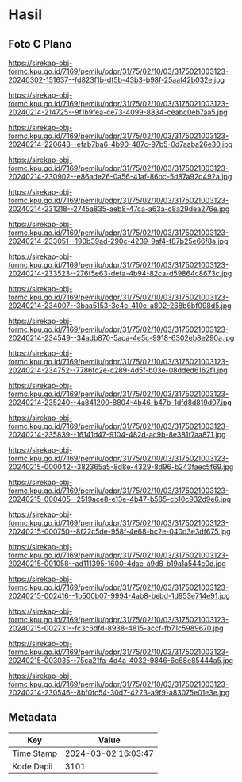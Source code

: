 # Hasil

## Foto C Plano

https://sirekap-obj-formc.kpu.go.id/7169/pemilu/pdpr/31/75/02/10/03/3175021003123-20240302-151637--fd823f1b-df5b-43b3-b98f-25aaf42b032e.jpg

https://sirekap-obj-formc.kpu.go.id/7169/pemilu/pdpr/31/75/02/10/03/3175021003123-20240214-214725--9f1b9fea-ce73-4099-8834-ceabc0eb7aa5.jpg

https://sirekap-obj-formc.kpu.go.id/7169/pemilu/pdpr/31/75/02/10/03/3175021003123-20240214-220648--efab7ba6-4b90-487c-97b5-0d7aaba26e30.jpg

https://sirekap-obj-formc.kpu.go.id/7169/pemilu/pdpr/31/75/02/10/03/3175021003123-20240214-230902--e86ade26-0a56-41af-86bc-5d87a92d492a.jpg

https://sirekap-obj-formc.kpu.go.id/7169/pemilu/pdpr/31/75/02/10/03/3175021003123-20240214-231218--2745a835-aeb8-47ca-a63a-c8a29dea276e.jpg

https://sirekap-obj-formc.kpu.go.id/7169/pemilu/pdpr/31/75/02/10/03/3175021003123-20240214-233051--190b39ad-290c-4239-9af4-f87b25e66f8a.jpg

https://sirekap-obj-formc.kpu.go.id/7169/pemilu/pdpr/31/75/02/10/03/3175021003123-20240214-233523--276f5e63-defa-4b94-82ca-d59864c8673c.jpg

https://sirekap-obj-formc.kpu.go.id/7169/pemilu/pdpr/31/75/02/10/03/3175021003123-20240214-234007--3baa5153-3e4c-410e-a802-268b6bf098d5.jpg

https://sirekap-obj-formc.kpu.go.id/7169/pemilu/pdpr/31/75/02/10/03/3175021003123-20240214-234549--34adb870-5aca-4e5c-9918-6302eb8e290a.jpg

https://sirekap-obj-formc.kpu.go.id/7169/pemilu/pdpr/31/75/02/10/03/3175021003123-20240214-234752--7786fc2e-c289-4d5f-b03e-08dded6162f1.jpg

https://sirekap-obj-formc.kpu.go.id/7169/pemilu/pdpr/31/75/02/10/03/3175021003123-20240214-235240--4a841200-8804-4b46-b47b-1dfd8d819d07.jpg

https://sirekap-obj-formc.kpu.go.id/7169/pemilu/pdpr/31/75/02/10/03/3175021003123-20240214-235839--16141d47-9104-482d-ac9b-8e381f7aa871.jpg

https://sirekap-obj-formc.kpu.go.id/7169/pemilu/pdpr/31/75/02/10/03/3175021003123-20240215-000042--382365a5-8d8e-4329-8d96-b243faec5f69.jpg

https://sirekap-obj-formc.kpu.go.id/7169/pemilu/pdpr/31/75/02/10/03/3175021003123-20240215-000405--2519ace8-e13e-4b47-b585-cb10c932d9e6.jpg

https://sirekap-obj-formc.kpu.go.id/7169/pemilu/pdpr/31/75/02/10/03/3175021003123-20240215-000750--8f22c5de-958f-4e68-bc2e-040d3e3df675.jpg

https://sirekap-obj-formc.kpu.go.id/7169/pemilu/pdpr/31/75/02/10/03/3175021003123-20240215-001058--ad111395-1600-4dae-a9d8-b19a1a544c0d.jpg

https://sirekap-obj-formc.kpu.go.id/7169/pemilu/pdpr/31/75/02/10/03/3175021003123-20240215-002416--1b500b07-9994-4ab8-bebd-1d953e714e91.jpg

https://sirekap-obj-formc.kpu.go.id/7169/pemilu/pdpr/31/75/02/10/03/3175021003123-20240215-002731--fc3c6dfd-8938-4815-accf-fb71c5989670.jpg

https://sirekap-obj-formc.kpu.go.id/7169/pemilu/pdpr/31/75/02/10/03/3175021003123-20240215-003035--75ca21fa-4d4a-4032-9846-6c68e85444a5.jpg

https://sirekap-obj-formc.kpu.go.id/7169/pemilu/pdpr/31/75/02/10/03/3175021003123-20240214-230546--8bf0fc54-30d7-4223-a9f9-a83075e01e3e.jpg


## Metadata

| Key        | Value               |
| ---------- | ------------------- |
| Time Stamp | 2024-03-02 16:03:47 |
| Kode Dapil | 3101                |



